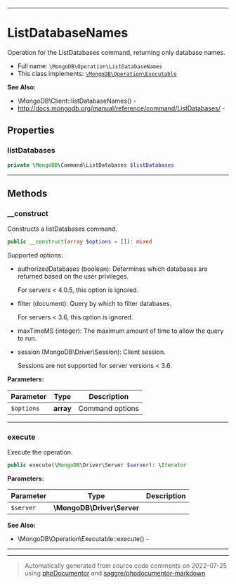 ***

# ListDatabaseNames

Operation for the ListDatabases command, returning only database names.



* Full name: `\MongoDB\Operation\ListDatabaseNames`
* This class implements:
[`\MongoDB\Operation\Executable`](./Executable.md)

**See Also:**

* \MongoDB\Client::listDatabaseNames() - 
* http://docs.mongodb.org/manual/reference/command/ListDatabases/ - 



## Properties


### listDatabases



```php
private \MongoDB\Command\ListDatabases $listDatabases
```






***

## Methods


### __construct

Constructs a listDatabases command.

```php
public __construct(array $options = []): mixed
```

Supported options:

* authorizedDatabases (boolean): Determines which databases are returned
  based on the user privileges.

  For servers < 4.0.5, this option is ignored.

* filter (document): Query by which to filter databases.

  For servers < 3.6, this option is ignored.

* maxTimeMS (integer): The maximum amount of time to allow the query to
  run.

* session (MongoDB\Driver\Session): Client session.

  Sessions are not supported for server versions < 3.6.






**Parameters:**

| Parameter | Type | Description |
|-----------|------|-------------|
| `$options` | **array** | Command options |




***

### execute

Execute the operation.

```php
public execute(\MongoDB\Driver\Server $server): \Iterator
```








**Parameters:**

| Parameter | Type | Description |
|-----------|------|-------------|
| `$server` | **\MongoDB\Driver\Server** |  |



**See Also:**

* \MongoDB\Operation\Executable::execute() - 

***


***
> Automatically generated from source code comments on 2022-07-25 using [phpDocumentor](http://www.phpdoc.org/) and [saggre/phpdocumentor-markdown](https://github.com/Saggre/phpDocumentor-markdown)
